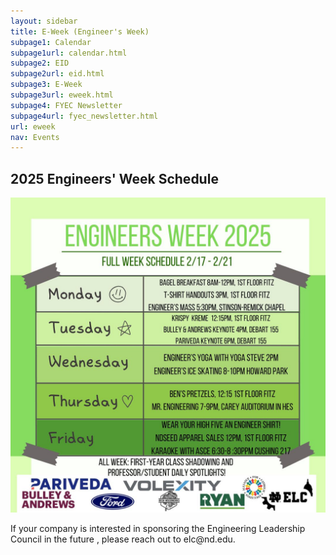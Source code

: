 ```yaml
---
layout: sidebar
title: E-Week (Engineer's Week)
subpage1: Calendar
subpage1url: calendar.html
subpage2: EID
subpage2url: eid.html
subpage3: E-Week
subpage3url: eweek.html
subpage4: FYEC Newsletter
subpage4url: fyec_newsletter.html
url: eweek
nav: Events
---
```


<h2> 2025 Engineers' Week Schedule </h2>
<div><img src="img/1.jpg" loading="lazy"></div>

<p> If your company is interested in sponsoring the Engineering Leadership Council in the future , please reach out to elc@nd.edu. </p>
